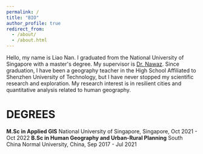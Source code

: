 ```yaml
---
permalink: /
title: "BIO"
author_profile: true
redirect_from: 
  - /about/
  - /about.html
---
```


Hello, my name is Liao Nan. I graduated from the National University of Singapore with a master's degree. My supervisor is [Dr. Nawaz](https://discovery.nus.edu.sg/6392-muhammad-nawaz). Since graduation, I have been a geography teacher in the High School Affiliated to Shenzhen University of Technology, but I have never stopped my scientific research and exploration. My research interest is in resilient cities and quantitative analysis related to human geography.

DEGREES
======
**M.Sc in Applied GIS**
National University of Singapore, Singapore, Oct 2021 - Oct 2022
**B.Sc in Human Geography and Urban-Rural Planning**
South China Normal University, China, Sep 2017 - Jul 2021


